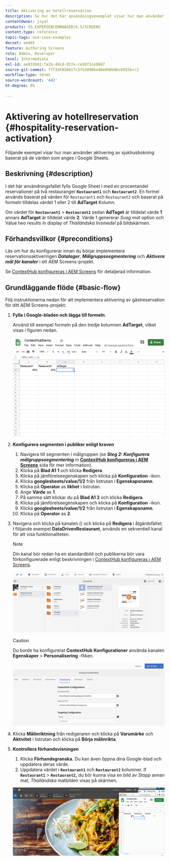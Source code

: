 ```yaml
---
title: Aktivering av hotellreservation
description: Se hur det här användningsexemplet visar hur man använder aktivering av gästreservation baserat på de värden som anges i Google Sheets.
contentOwner: jsyal
products: SG_EXPERIENCEMANAGER/6.5/SCREENS
content-type: reference
topic-tags: use-case-examples
docset: aem65
feature: Authoring Screens
role: Admin, Developer
level: Intermediate
exl-id: ae032042-fa2b-49cd-91fe-ce50f3ce9867
source-git-commit: fff2df02661fc3fb3098be40e090b8bc6925bcc2
workflow-type: tm+mt
source-wordcount: '442'
ht-degree: 0%

---
```


# Aktivering av hotellreservation {#hospitality-reservation-activation}

Följande exempel visar hur man använder aktivering av sjukhusbokning baserat på de värden som anges i Google Sheets.

## Beskrivning {#description}

I det här användningsfallet fylls Google Sheet i med en procentandel reservationer på två restauranger **`Restaurant1`** och **`Restaurant2`**. En formel används baserat på värden för `Restaurant1` och `Restaurant2` och baserat på formeln tilldelas värdet 1 eller 2 till **AdTarget** Kolumn.

Om värdet för **`Restaurant1`** > **`Restaurant2`** sedan **AdTaget** är tilldelat värde **1** annars **AdTarget** är tilldelat värde **2**. Värde 1 genererar *Svag mat* option och Value two results in display of *Thailändska livsmedel* på bildskärmen.

## Förhandsvillkor {#preconditions}

Läs om hur du konfigurerar innan du börjar implementera reservationsaktiveringen ***Datalager***, ***Målgruppssegmentering*** och ***Aktivera mål för kanaler*** i ett AEM Screens-projekt.

Se [ContextHub konfigureras i AEM Screens](configuring-context-hub.md) för detaljerad information.

## Grundläggande flöde {#basic-flow}

Följ instruktionerna nedan för att implementera aktivering av gästreservation för ditt AEM Screens-projekt:

1. **Fylla i Google-bladen och lägga till formeln**.

   Använd till exempel formeln på den tredje kolumnen **AdTarget**, vilket visas i figuren nedan.

   ![screen_shot_2019-04-29at94132am](assets/screen_shot_2019-04-29at94132am.png)

1. **Konfigurera segmenten i publiker enligt kraven**

   1. Navigera till segmenten i målgruppen (se ***Steg 2: Konfigurera målgruppssegmentering*** in **[ContextHub konfigureras i AEM Screens](configuring-context-hub.md)** sida för mer information).
   1. Klicka på **Blad A1 1** och klicka **Redigera**.
   1. Klicka på jämförelseegenskapen och klicka på **Konfiguration** -ikon.
   1. Klicka **googlesheets/value/1/2** från listrutan i **Egenskapsnamn**.
   1. Klicka på **Operator** as **likhet** i listrutan.
   1. Ange **Värde** as **1**.
   1. På samma sätt klickar du på **Blad A1 2** och klicka **Redigera**.
   1. Klicka på jämförelseegenskapen och klicka på **Konfiguration** -ikon.
   1. Klicka **googlesheets/value/1/2** från listrutan i **Egenskapsnamn**.
   1. Klicka på **Operator** as **2**.

1. Navigera och klicka på kanalen () och klicka på **Redigera** i åtgärdsfältet. I följande exempel **DataDrivenRestaurant**, används en sekventiell kanal för att visa funktionaliteten.

   >[!NOTE]
   >
   >Din kanal bör redan ha en standardbild och publikerna bör vara förkonfigurerade enligt beskrivningen i [ContextHub konfigureras i AEM Screens](configuring-context-hub.md).

   ![screen_shot_2019-05-08at14652pm](assets/screen_shot_2019-05-08at14652pm.png)

   >[!CAUTION]
   >
   >Du borde ha konfigurerat **ContextHub** **Konfigurationer** använda kanalen **Egenskaper** > **Personalisering** -fliken.

   ![screen_shot_2019-05-08at114106am](assets/screen_shot_2019-05-08at114106am.png)

1. Klicka **Målinriktning** från redigeraren och klicka på **Varumärke** och **Aktivitet** i listrutan och klicka på **Börja målinrikta**.
1. **Kontrollera förhandsvisningen**

   1. Klicka **Förhandsgranska.** Du kan även öppna dina Google-blad och uppdatera deras värde.
   1. Uppdatera värdet i **`Restaurant1`** och **`Restaurant2`** kolumner. If **`Restaurant1`** > **`Restaurant2`,** du bör kunna visa en bild av *Stopp* annan mat, *Thailändska* matbilden visas på skärmen.

   ![result5](assets/result5.gif)

